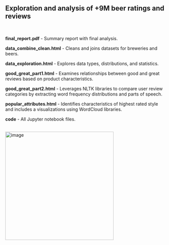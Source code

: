 ## Exploration and analysis of +9M beer ratings and reviews

<br>

<b>final_report.pdf</b> - Summary report with final analysis.

<b>data_combine_clean.html</b> - Cleans and joins datasets for breweries and beers.

<b>data_exploration.html</b> - Explores data types, distributions, and statistics.

<b>good_great_part1.html</b> - Examines relationships between good and great reviews based on product characteristics.

<b>good_great_part2.html</b> - Leverages NLTK libraries to compare user review categories by extracting word frequency distributions and parts of speech.

<b>popular_attributes.html</b> - Identifies characteristics of highest rated style and includes a visualizations using WordCloud libraries. 

<b>code</b> - All Jupyter notebook files.

<br>

<img width="341" alt="image" src="https://user-images.githubusercontent.com/41025642/234622001-6dbc77ab-b3e8-4d4d-8705-c8f96b49941d.png">

